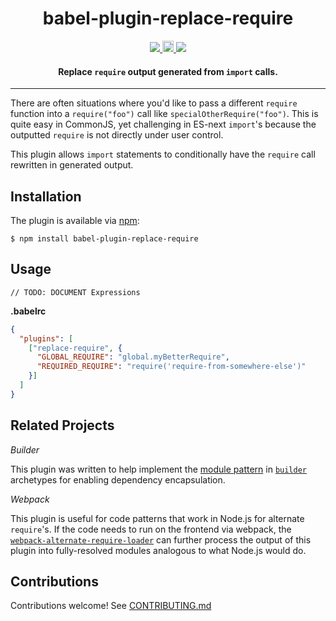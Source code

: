 <h1 align="center">babel-plugin-replace-require</h1>

<p align="center">
  <a href="https://raw.githubusercontent.com/FormidableLabs/babel-plugin-replace-require/master/LICENSE.txt">
    <img src='https://img.shields.io/badge/license-MIT-blue.svg?style=flat-square' />
  </a>
  <a href="https://badge.fury.io/js/babel-plugin-replace-require">
    <img src="https://badge.fury.io/js/babel-plugin-replace-require.svg" alt="npm version" height="18">
  </a>
  <a href='http://travis-ci.org/FormidableLabs/babel-plugin-replace-require'>
    <img src='https://secure.travis-ci.org/FormidableLabs/babel-plugin-replace-require.svg?branch=master' />
  </a>
</p>

<h4 align="center">
  Replace <code>require</code> output generated from <code>import</code> calls.
</h4>

***

There are often situations where you'd like to pass a different `require`
function into a `require("foo")` call like `specialOtherRequire("foo")`. This is
quite easy in CommonJS, yet challenging in ES-next `import`'s because the
outputted `require` is not directly under user control.

This plugin allows `import` statements to conditionally have the `require` call
rewritten in generated output.

## Installation

The plugin is available via [npm](https://www.npmjs.com/package/babel-plugin-replace-require):

```
$ npm install babel-plugin-replace-require
```

## Usage

```
// TODO: DOCUMENT Expressions
```

**.babelrc**

```json
{
  "plugins": [
    ["replace-require", {
      "GLOBAL_REQUIRE": "global.myBetterRequire",
      "REQUIRED_REQUIRE": "require('require-from-somewhere-else')"
    }]
  ]
}
```

## Related Projects

*Builder*

This plugin was written to help implement the
[module pattern][] in [`builder`](http://formidable.com/open-source/builder/)
archetypes for enabling dependency encapsulation.

*Webpack*

This plugin is useful for code patterns that work in Node.js for alternate
`require`'s. If the code needs to run on the frontend via webpack, the
[`webpack-alternate-require-loader`](https://github.com/FormidableLabs/webpack-alternate-require-loader)
can further process the output of this plugin into fully-resolved modules
analogous to what Node.js would do.

## Contributions

Contributions welcome! See [CONTRIBUTING.md](CONTRIBUTING.md)

[module pattern]: https://github.com/FormidableLabs/builder#node-require-resolution-and-module-pattern
